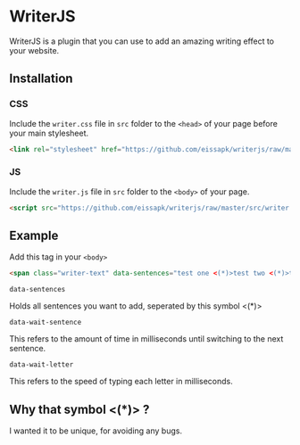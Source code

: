 # WriterJS

WriterJS is a plugin that you can use to add an amazing writing effect to your website.

## Installation

### CSS

Include the `writer.css` file in `src` folder to the `<head>` of your page before your main stylesheet.

```html
<link rel="stylesheet" href="https://github.com/eissapk/writerjs/raw/master/src/writer.min.css">	
```

### JS

Include the `writer.js` file in `src` folder to the `<body>` of your page.

```html
<script src="https://github.com/eissapk/writerjs/raw/master/src/writer.min.js"></script>
```

## Example

Add this tag in your `<body>`

```html
<span class="writer-text" data-sentences="test one <(*)>test two <(*)>test three" data-wait-sentence="3000" data-wait-letter="100"></span>
```

`data-sentences`

Holds all sentences you want to add, seperated by this symbol <(*)>

`data-wait-sentence`

This refers to the amount of time in milliseconds until switching to the next sentence.

`data-wait-letter`

This refers to the speed of typing each letter in milliseconds.

## Why that symbol <(*)> ?

I wanted it to be unique, for avoiding any bugs.